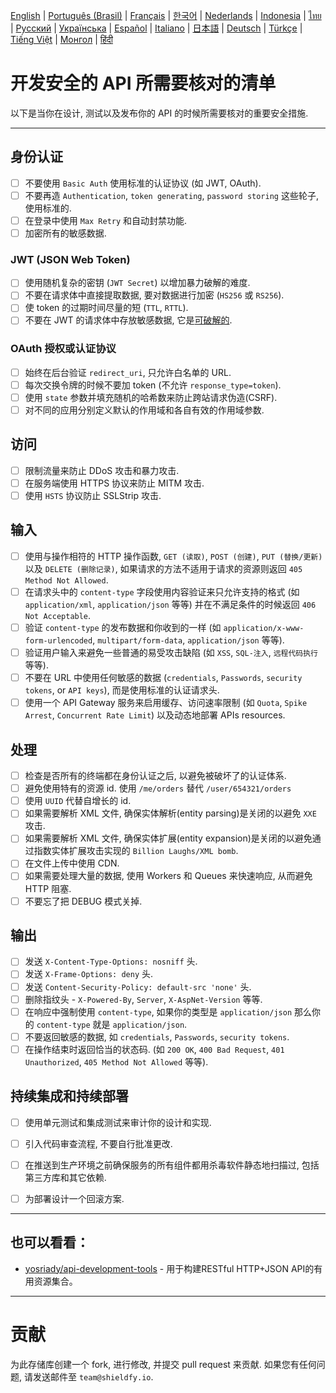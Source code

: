 [English](./README.md) | [Português (Brasil)](./README-pt_BR.md) | [Français](./README-fr.md) | [한국어](./README-ko.md) | [Nederlands](./README-nl.md) | [Indonesia](./README-id.md) | [ไทย](./README-th.md) | [Русский](./README-ru.md) | [Українська](./README-uk.md) | [Español](./README-es.md) | [Italiano](./README-it.md) | [日本語](./README-ja.md) | [Deutsch](./README-de.md) | [Türkçe](./README-tr.md) | [Tiếng Việt](./README-vi.md) | [Монгол](./README-mn.md) | [हिंदी](./README-hi.md)

# 开发安全的 API 所需要核对的清单
以下是当你在设计, 测试以及发布你的 API 的时候所需要核对的重要安全措施.


---

## 身份认证
- [ ] 不要使用 `Basic Auth` 使用标准的认证协议 (如 JWT, OAuth).
- [ ] 不要再造 `Authentication`, `token generating`, `password storing` 这些轮子, 使用标准的.
- [ ] 在登录中使用 `Max Retry` 和自动封禁功能.
- [ ] 加密所有的敏感数据.

### JWT (JSON Web Token)
- [ ] 使用随机复杂的密钥 (`JWT Secret`) 以增加暴力破解的难度.
- [ ] 不要在请求体中直接提取数据, 要对数据进行加密 (`HS256` 或 `RS256`).
- [ ] 使 token 的过期时间尽量的短 (`TTL`, `RTTL`).
- [ ] 不要在 JWT 的请求体中存放敏感数据, 它是[可破解的](https://jwt.io/#debugger-io).

### OAuth 授权或认证协议
- [ ] 始终在后台验证 `redirect_uri`, 只允许白名单的 URL.
- [ ] 每次交换令牌的时候不要加 token (不允许 `response_type=token`).
- [ ] 使用 `state` 参数并填充随机的哈希数来防止跨站请求伪造(CSRF).
- [ ] 对不同的应用分别定义默认的作用域和各自有效的作用域参数.

## 访问
- [ ] 限制流量来防止 DDoS 攻击和暴力攻击.
- [ ] 在服务端使用 HTTPS 协议来防止 MITM 攻击.
- [ ] 使用 `HSTS` 协议防止 SSLStrip 攻击.

## 输入
- [ ] 使用与操作相符的 HTTP 操作函数, `GET (读取)`, `POST (创建)`, `PUT (替换/更新)` 以及 `DELETE (删除记录)`, 如果请求的方法不适用于请求的资源则返回 `405 Method Not Allowed`.
- [ ] 在请求头中的 `content-type` 字段使用内容验证来只允许支持的格式 (如 `application/xml`, `application/json` 等等) 并在不满足条件的时候返回 `406 Not Acceptable`.
- [ ] 验证 `content-type` 的发布数据和你收到的一样 (如 `application/x-www-form-urlencoded`, `multipart/form-data`, `application/json` 等等).
- [ ] 验证用户输入来避免一些普通的易受攻击缺陷 (如 `XSS`, `SQL-注入`, `远程代码执行` 等等).
- [ ] 不要在 URL 中使用任何敏感的数据 (`credentials`, `Passwords`, `security tokens`, or `API keys`), 而是使用标准的认证请求头.
- [ ] 使用一个 API Gateway 服务来启用缓存、访问速率限制 (如 `Quota`, `Spike Arrest`, `Concurrent Rate Limit`) 以及动态地部署 APIs resources.

## 处理
- [ ] 检查是否所有的终端都在身份认证之后, 以避免被破坏了的认证体系.
- [ ] 避免使用特有的资源 id. 使用 `/me/orders` 替代 `/user/654321/orders`
- [ ] 使用 `UUID` 代替自增长的 id.
- [ ] 如果需要解析 XML 文件, 确保实体解析(entity parsing)是关闭的以避免 `XXE` 攻击.
- [ ] 如果需要解析 XML 文件, 确保实体扩展(entity expansion)是关闭的以避免通过指数实体扩展攻击实现的 `Billion Laughs/XML bomb`.
- [ ] 在文件上传中使用 CDN.
- [ ] 如果需要处理大量的数据, 使用 Workers 和 Queues 来快速响应, 从而避免 HTTP 阻塞.
- [ ] 不要忘了把 DEBUG 模式关掉.

## 输出
- [ ] 发送 `X-Content-Type-Options: nosniff` 头.
- [ ] 发送 `X-Frame-Options: deny` 头.
- [ ] 发送 `Content-Security-Policy: default-src 'none'` 头.
- [ ] 删除指纹头 - `X-Powered-By`, `Server`, `X-AspNet-Version` 等等.
- [ ] 在响应中强制使用 `content-type`, 如果你的类型是 `application/json` 那么你的 `content-type` 就是 `application/json`.
- [ ] 不要返回敏感的数据, 如 `credentials`, `Passwords`, `security tokens`.
- [ ] 在操作结束时返回恰当的状态码. (如 `200 OK`, `400 Bad Request`, `401 Unauthorized`, `405 Method Not Allowed` 等等).

## 持续集成和持续部署
- [ ] 使用单元测试和集成测试来审计你的设计和实现.
- [ ] 引入代码审查流程, 不要自行批准更改.
- [ ] 在推送到生产环境之前确保服务的所有组件都用杀毒软件静态地扫描过, 包括第三方库和其它依赖.
- [ ] 为部署设计一个回滚方案.


---

## 也可以看看：
- [yosriady/api-development-tools](https://github.com/yosriady/api-development-tools) - 用于构建RESTful HTTP+JSON API的有用资源集合。


---

# 贡献
为此存储库创建一个 fork, 进行修改, 并提交 pull request 来贡献. 如果您有任何问题, 请发送邮件至 `team@shieldfy.io`.
